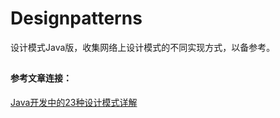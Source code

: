 # Designpatterns
设计模式Java版，收集网络上设计模式的不同实现方式，以备参考。

##

#### 参考文章连接：
[Java开发中的23种设计模式详解](http://zz563143188.iteye.com/blog/1847029)